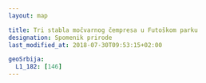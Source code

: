 ```yaml
---
layout: map

title: Tri stabla močvarnog čempresa u Futoškom parku
designation: Spomenik prirode
last_modified_at: 2018-07-30T09:53:15+02:00

geoSrbija:
  L1_182: [146]
---
```

